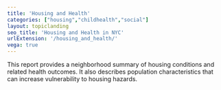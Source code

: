 ```yaml
---
title: 'Housing and Health'
categories: ["housing","childhealth","social"]
layout: topiclanding
seo_title: 'Housing and Health in NYC'
urlExtension: '/housing_and_health/'
vega: true
---
```

This report provides a neighborhood summary of housing conditions and related health outcomes. It also describes population characteristics that can increase vulnerability to housing hazards.